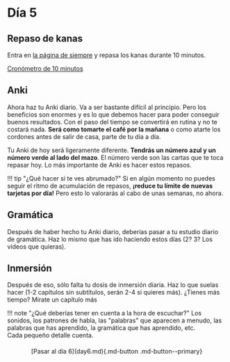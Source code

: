 # Día 5

## Repaso de kanas
Entra en [la página de siempre](https://gohoneko.neocities.org/learn/kana.html) y repasa los kanas durante 10 minutos.

[Cronómetro de 10 minutos](https://www.online-stopwatch.com/timer/10minutes/)

## Anki
Ahora haz tu Anki diario. Va a ser bastante difícil al principio. Pero los beneficios son enormes y es lo que debemos hacer para poder conseguir buenos resultados. Con el paso del tiempo se convertirá en rutina y no te costará nada. **Será como tomarte el café por la mañana** o como atarte los cordones antes de salir de casa, parte de tu día a día.

Tu Anki de hoy será ligeramente diferente. **Tendrás un número azul y un número verde al lado del mazo**. El número verde son las cartas que te toca repasar hoy. Lo más importante de Anki es hacer estos repasos.

!!! tip "¿Qué hacer si te ves abrumado?"
    Si en algún momento no puedes seguir el ritmo de acumulación de repasos, **¡reduce tu límite de nuevas tarjetas por día!** Pero esto lo valorarás al cabo de unas semanas, no ahora.

## Gramática
Después de haber hecho tu Anki diario, deberías pasar a tu estudio diario de gramática. Haz lo mismo que has ido haciendo estos días (2? 3? Los vídeos que quieras).

## Inmersión
Después de eso, sólo falta tu dosis de inmersión diaria. Haz lo que suelas hacer (1-2 capítulos sin subtítulos, serán 2-4 si quieres más).
¿Tienes más tiempo? Mírate un capítulo más

!!! note "¿Qué deberías tener en cuenta a la hora de escuchar?"
    Los sonidos, los patrones de habla, las "palabras" que aparecen a menudo, las palabras que has aprendido, la gramática que has aprendido, etc.  
    Cada pequeño detalle cuenta.


<div style="margin-top: 20px;width:full;display:flex;justify-content:center;" markdown="1">
  [Pasar al día 6](day6.md){.md-button .md-button--primary}
</div>
